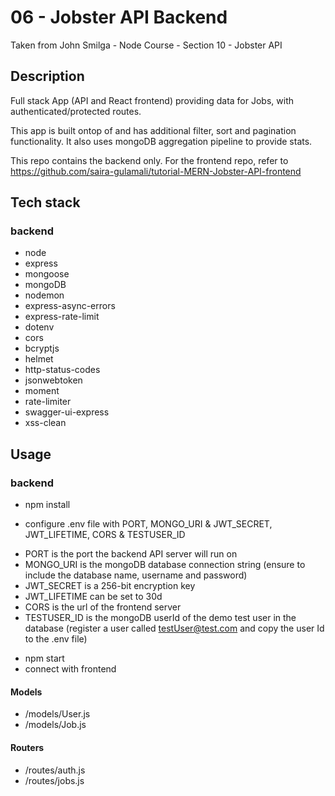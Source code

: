 # 06 - Jobster API Backend

Taken from John Smilga - Node Course - Section 10 - Jobster API

## Description

Full stack App (API and React frontend) providing data for Jobs, with authenticated/protected routes.

This app is built ontop of and has additional filter, sort and pagination functionality. It also uses mongoDB aggregation pipeline to provide stats.

This repo contains the backend only. For the frontend repo, refer to https://github.com/saira-gulamali/tutorial-MERN-Jobster-API-frontend

## Tech stack

### backend

- node
- express
- mongoose
- mongoDB
- nodemon
- express-async-errors
- express-rate-limit
- dotenv
- cors
- bcryptjs
- helmet
- http-status-codes
- jsonwebtoken
- moment
- rate-limiter
- swagger-ui-express
- xss-clean

## Usage

### backend

- npm install

- configure .env file with PORT, MONGO_URI & JWT_SECRET, JWT_LIFETIME, CORS & TESTUSER_ID

* PORT is the port the backend API server will run on
* MONGO_URI is the mongoDB database connection string (ensure to include the database name, username and password)
* JWT_SECRET is a 256-bit encryption key
* JWT_LIFETIME can be set to 30d
* CORS is the url of the frontend server
* TESTUSER_ID is the mongoDB userId of the demo test user in the database (register a user called testUser@test.com and copy the user Id to the .env file)

- npm start
- connect with frontend

#### Models

- /models/User.js
- /models/Job.js

#### Routers

- /routes/auth.js
- /routes/jobs.js

